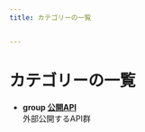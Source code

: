 ```yaml
---
title: カテゴリーの一覧


---
```


<!-- IMPORTANT: This is an AUTOMATICALLY GENERATED file by doxygen and doxybook. Manual edits are NOT allowed. -->

# カテゴリーの一覧



* **group [公開API](group__public__api.md)** <br/>外部公開するAPI群 






